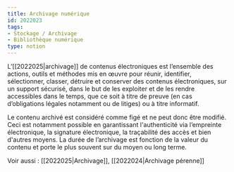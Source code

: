 ```yaml
---
title: Archivage numérique
id: 2022023
tags:
- Stockage / Archivage
- Bibliothèque numérique
type: notion
---
```


L’[[2022025|archivage]] de contenus électroniques est l’ensemble des actions, outils et méthodes mis en œuvre pour réunir, identifier, sélectionner, classer, détruire et conserver des contenus électroniques, sur un support sécurisé, dans le but de les exploiter et de les rendre accessibles dans le temps, que ce soit à titre de preuve (en cas d’obligations légales notamment ou de litiges) ou à titre informatif. 

Le contenu archivé est considéré comme figé et ne peut donc être modifié. Ceci est notamment possible en garantissant l'authenticité via l’empreinte électronique, la signature électronique, la traçabilité des accès et bien d'autres moyens. La durée de l’archivage est fonction de la valeur du contenu et porte le plus souvent sur du moyen ou long terme. 

Voir aussi : [[2022025|Archivage]], [[2022024|Archivage pérenne]]

